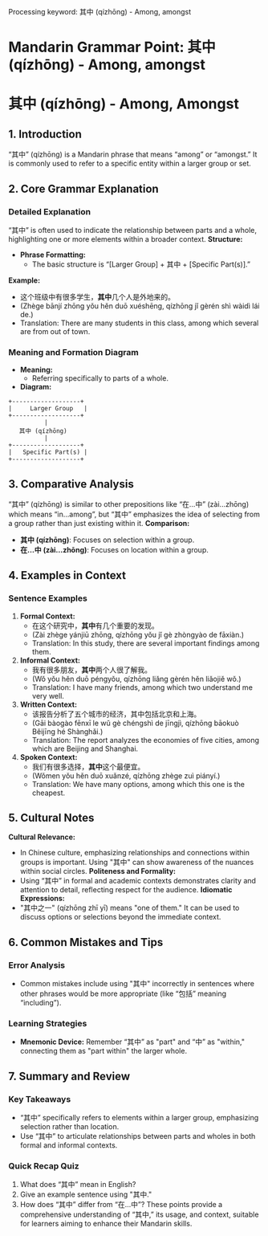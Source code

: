 Processing keyword: 其中 (qízhōng) - Among, amongst
# Mandarin Grammar Point: 其中 (qízhōng) - Among, amongst
# 其中 (qízhōng) - Among, Amongst
## 1. Introduction
“其中” (qízhōng) is a Mandarin phrase that means “among” or “amongst.” It is commonly used to refer to a specific entity within a larger group or set.
## 2. Core Grammar Explanation
### Detailed Explanation
“其中” is often used to indicate the relationship between parts and a whole, highlighting one or more elements within a broader context. 
**Structure:**
- **Phrase Formatting:** 
  - The basic structure is “[Larger Group] + 其中 + [Specific Part(s)].”
  
**Example:** 
- 这个班级中有很多学生，**其中**几个人是外地来的。
- (Zhège bānjí zhōng yǒu hěn duō xuéshēng, qízhōng jǐ gèrén shì wàidì lái de.)
- Translation: There are many students in this class, among which several are from out of town.
### Meaning and Formation Diagram
- **Meaning:** 
  - Referring specifically to parts of a whole.
- **Diagram:**
```
+-------------------+
|     Larger Group   |
+-------------------+
          |
   其中 (qízhōng)
          |
+-------------------+
|   Specific Part(s) |
+-------------------+
```
## 3. Comparative Analysis
“其中” (qízhōng) is similar to other prepositions like “在…中” (zài...zhōng) which means “in...among”, but “其中” emphasizes the idea of selecting from a group rather than just existing within it.
**Comparison:**
- **其中 (qízhōng)**: Focuses on selection within a group.
- **在…中 (zài...zhōng)**: Focuses on location within a group.
## 4. Examples in Context
### Sentence Examples
1. **Formal Context:**
   - 在这个研究中，**其中**有几个重要的发现。
   - (Zài zhège yánjiū zhōng, qízhōng yǒu jǐ gè zhòngyào de fāxiàn.)
   - Translation: In this study, there are several important findings among them.
2. **Informal Context:**
   - 我有很多朋友，**其中**两个人很了解我。
   - (Wǒ yǒu hěn duō péngyǒu, qízhōng liǎng gèrén hěn liǎojiě wǒ.)
   - Translation: I have many friends, among which two understand me very well.
3. **Written Context:**
   - 该报告分析了五个城市的经济，其中包括北京和上海。
   - (Gāi bàogào fēnxī le wǔ gè chéngshì de jīngjì, qízhōng bāokuò Běijīng hé Shànghǎi.)
   - Translation: The report analyzes the economies of five cities, among which are Beijing and Shanghai.
4. **Spoken Context:**
   - 我们有很多选择，**其中**这个最便宜。
   - (Wǒmen yǒu hěn duō xuǎnzé, qízhōng zhège zuì piányí.)
   - Translation: We have many options, among which this one is the cheapest.
## 5. Cultural Notes
**Cultural Relevance:**
- In Chinese culture, emphasizing relationships and connections within groups is important. Using "其中" can show awareness of the nuances within social circles.
**Politeness and Formality:**
- Using “其中” in formal and academic contexts demonstrates clarity and attention to detail, reflecting respect for the audience.
**Idiomatic Expressions:**
- "其中之一" (qízhōng zhī yī) means "one of them." It can be used to discuss options or selections beyond the immediate context.
## 6. Common Mistakes and Tips
### Error Analysis
- Common mistakes include using "其中" incorrectly in sentences where other phrases would be more appropriate (like “包括” meaning “including”).
### Learning Strategies
- **Mnemonic Device:** Remember “其中” as "part" and “中” as "within," connecting them as "part within" the larger whole.
## 7. Summary and Review
### Key Takeaways
- “其中” specifically refers to elements within a larger group, emphasizing selection rather than location.
- Use “其中” to articulate relationships between parts and wholes in both formal and informal contexts.
### Quick Recap Quiz
1. What does “其中” mean in English?
2. Give an example sentence using "其中."
3. How does “其中” differ from “在…中”?
These points provide a comprehensive understanding of “其中,” its usage, and context, suitable for learners aiming to enhance their Mandarin skills.
